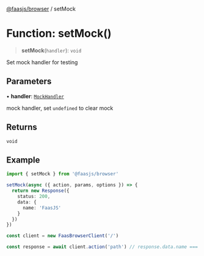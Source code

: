 [@faasjs/browser](../README.md) / setMock

# Function: setMock()

> **setMock**(`handler`): `void`

Set mock handler for testing

## Parameters

• **handler**: [`MockHandler`](../type-aliases/MockHandler.md)

mock handler, set `undefined` to clear mock

## Returns

`void`

## Example

```ts
import { setMock } from '@faasjs/browser'

setMock(async ({ action, params, options }) => {
  return new Response({
    status: 200,
    data: {
      name: 'FaasJS'
    }
  })
})

const client = new FaasBrowserClient('/')

const response = await client.action('path') // response.data.name === 'FaasJS'
```
